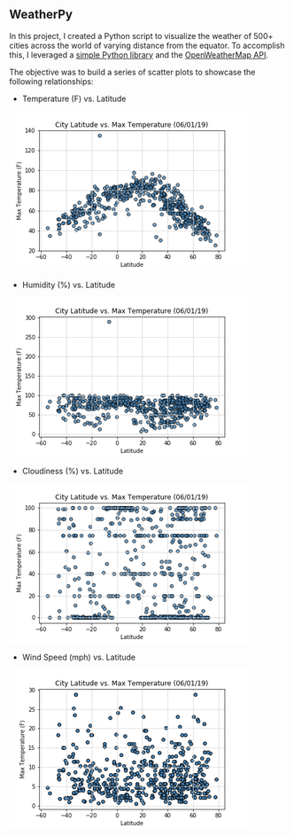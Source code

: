 ## WeatherPy

In this project, I created a Python script to visualize the weather of 500+ cities across the world of varying distance from the equator. To accomplish this, I leveraged a [simple Python library](https://pypi.python.org/pypi/citipy) and the [OpenWeatherMap API](https://openweathermap.org/api).

The objective was to build a series of scatter plots to showcase the following relationships:

  * Temperature (F) vs. Latitude

![Image description](https://github.com/rchounoune/Python---API/blob/master/OpenWeather/LatvsTemp.png)


  * Humidity (%) vs. Latitude

![Image description](https://github.com/rchounoune/Python---API/blob/master/OpenWeather/LatvsHum.png)


  * Cloudiness (%) vs. Latitude

![Image description](https://github.com/rchounoune/Python---API/blob/master/OpenWeather/LatvsCloud.png)



  * Wind Speed (mph) vs. Latitude

![Image description](https://github.com/rchounoune/Python---API/blob/master/OpenWeather/LatvsWind.png)
